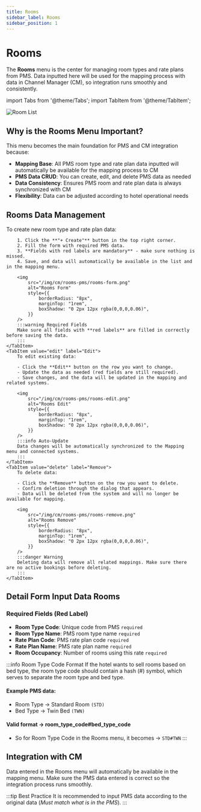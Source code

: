 ```yaml
---
title: Rooms
sidebar_label: Rooms
sidebar_position: 1
---
```


# Rooms

The **Rooms** menu is the center for managing room types and rate plans from PMS. Data inputted here will be used for the mapping process with data in Channel Manager (CM), so integration runs smoothly and consistently.

import Tabs from '@theme/Tabs';
import TabItem from '@theme/TabItem';

<div style={{marginBottom: '1.5rem'}}>
<img
			src="/img/cm/rooms-pms/rooms-list.png"
			alt="Room List"
			style={{
				borderRadius: "8px",
				marginTop: "1rem",
				boxShadow: "0 2px 12px rgba(0,0,0,0.06)",
			}}
/>
</div>

## Why is the Rooms Menu Important?

This menu becomes the main foundation for PMS and CM integration because:

- **Mapping Base**: All PMS room type and rate plan data inputted will automatically be available for the mapping process to CM
- **PMS Data CRUD**: You can create, edit, and delete PMS data as needed
- **Data Consistency**: Ensures PMS room and rate plan data is always synchronized with CM
- **Flexibility**: Data can be adjusted according to hotel operational needs

## Rooms Data Management

<Tabs className="unique-tabs">
	<TabItem value="create" label="Create" default>
		To create new room type and rate plan data:
    
		1. Click the **"+ Create"** button in the top right corner.
		2. Fill the form with required PMS data.
		3. **Fields with red labels are mandatory** - make sure nothing is missed.
		4. Save, and data will automatically be available in the list and in the mapping menu.
    
		<img
			src="/img/cm/rooms-pms/rooms-form.png"
			alt="Rooms Form"
			style={{
				borderRadius: "8px",
				marginTop: "1rem",
				boxShadow: "0 2px 12px rgba(0,0,0,0.06)",
			}}
		/>
        :::warning Required Fields
        Make sure all fields with **red labels** are filled in correctly before saving the data.
        :::
	</TabItem>
	<TabItem value="edit" label="Edit">
		To edit existing data:
    
		- Click the **Edit** button on the row you want to change.
		- Update the data as needed (red fields are still required).
		- Save changes, and the data will be updated in the mapping and related systems.
    
		<img
			src="/img/cm/rooms-pms/rooms-edit.png"
			alt="Rooms Edit"
			style={{
				borderRadius: "8px",
				marginTop: "1rem",
				boxShadow: "0 2px 12px rgba(0,0,0,0.06)",
			}}
		/>
		:::info Auto-Update
		Data changes will be automatically synchronized to the Mapping menu and connected systems.
		:::
	</TabItem>
	<TabItem value="delete" label="Remove">
		To delete data:
    
		- Click the **Remove** button on the row you want to delete.
		- Confirm deletion through the dialog that appears.
		- Data will be deleted from the system and will no longer be available for mapping.
    
		<img
			src="/img/cm/rooms-pms/rooms-remove.png"
			alt="Rooms Remove"
			style={{
				borderRadius: "8px",
				marginTop: "1rem",
				boxShadow: "0 2px 12px rgba(0,0,0,0.06)",
			}}
		/>
		:::danger Warning
		Deleting data will remove all related mappings. Make sure there are no active bookings before deleting.
		:::
	</TabItem>
</Tabs>

## Detail Form Input Data Rooms

### Required Fields (Red Label)

- **Room Type Code**: Unique code from PMS `required`
- **Room Type Name**: PMS room type name `required`
- **Rate Plan Code**: PMS rate plan code `required`
- **Rate Plan Name**: PMS rate plan name `required`
- **Room Occupancy**: Number of rooms using this rate `required`

:::info Room Type Code Format
If the hotel wants to sell rooms based on bed type, the room type code should contain a hash (#) symbol,
which serves to separate the room type and bed type.

#### Example PMS data:

- Room Type → Standard Room `(STD)`
- Bed Type → Twin Bed `(TWN)`

#### Valid format → room_type_code#bed_type_code

- So for Room Type Code in the Rooms menu, it becomes → `STD#TWN`
  :::

## Integration with CM

Data entered in the Rooms menu will automatically be available in the mapping menu. Make sure the PMS data entered is correct so the integration process runs smoothly.

:::tip Best Practice
It is recommended to input PMS data according to the original data (_Must match what is in the PMS_).
:::

